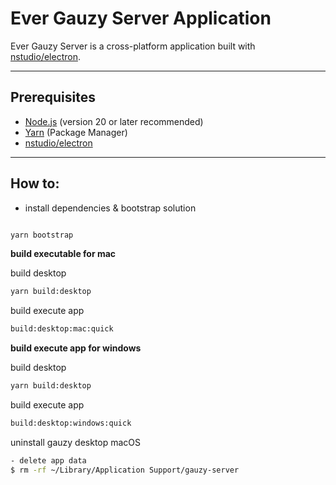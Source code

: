 # Ever Gauzy Server Application

Ever Gauzy Server is a cross-platform application built with [nstudio/electron](https://github.com/nstudio/xplat).

---

## Prerequisites

- [Node.js](https://nodejs.org/) (version 20 or later recommended)
- [Yarn](https://yarnpkg.com/) (Package Manager)
- [nstudio/electron](https://github.com/nstudio/xplat)
---

## How to:

-   install dependencies & bootstrap solution

```bash

yarn bootstrap

```

**build executable for mac**

build desktop

```bash
yarn build:desktop
```

build execute app

```bash
build:desktop:mac:quick
```

**build execute app for windows**

build desktop

```bash
yarn build:desktop
```

build execute app

```bash
build:desktop:windows:quick
```

uninstall gauzy desktop macOS

```bash
- delete app data
$ rm -rf ~/Library/Application Support/gauzy-server
```
